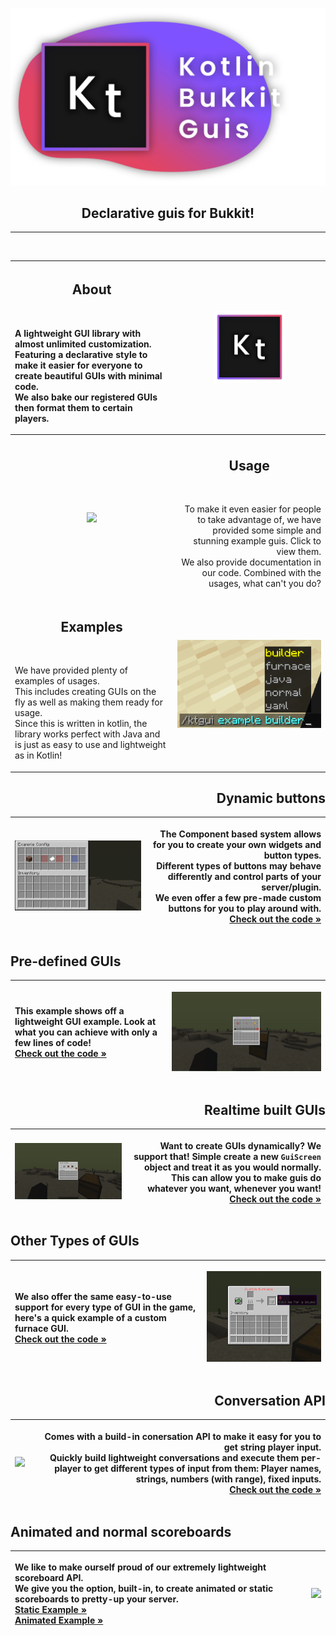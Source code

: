 
<p align="center">
    <img src="./ProjectBanner.png" width="512px">
</p>
<h2 align="center">Declarative guis for Bukkit!</h2>

---

<br>

| <h2>About</h2><br/><p align="left">A lightweight GUI library with almost unlimited customization. Featuring a declarative style to make it easier for everyone to create beautiful GUIs with minimal code.<br>We also bake our registered GUIs then format them to certain players.</p>                                   | <img src="./ProjectLogo.png" width=50%a>                                                                                                                                                                                                                                                      |
|---------------------------------------------------------------------------------------------------------------------------------------------------------------------------------------------------------------------------------------------------------------------------------------------------------------------------|-----------------------------------------------------------------------------------------------------------------------------------------------------------------------------------------------------------------------------------------------------------------------------------------------|
|                                                                                                                                                                                                                                                                                                                           |                                                                                                                                                                                                                                                                                               |
| <p align="center"><img src="https://images.unsplash.com/photo-1515879218367-8466d910aaa4?ixlib=rb-1.2.1&ixid=MnwxMjA3fDB8MHxzZWFyY2h8OHx8Y29kZXxlbnwwfHwwfHw%3D&w=1000&q=80" width=100%></p>                                                                                                                              | <h2 align="center">Usage</h2><br><p align="right">    To make it      even easier for people to take advantage of, we have provided some simple and stunning example guis. Click to view them.<br>We also provide documentation in our code. Combined with the usages, what can't you do?</p> |
| <h2 align="center">Examples</h2><br><p align="left">We have provided plenty of examples of usages.<br>This includes creating GUIs on the fly as well as making them ready for usage.<br>Since this is written in kotlin, the library works perfect with Java and is just as easy to use and lightweight as in Kotlin!</p> | <p align="center"><img src="./img/examples_cmd.png"></p>                                                                                                                                                                                                                                      |

<h2 id="example_buttons" align="right">Dynamic buttons</h2>

| <p align="center"><img src="./img/example_buttons.gif"></p> | <p align="right">The Component based system allows for you to create your own widgets and button types.<br/>Different types of buttons may behave differently and control parts of your server/plugin.<br/>We even offer a few pre-made custom buttons for you to play around with.<br/><a href="https://github.com/Matt-MX/KtBukkitGui/blob/master/src/main/kotlin/com/mattmx/ktgui/examples/ConfigScreenExample.kt">Check out the code »</a></p> |
|-------------------------------------------------------------|----------------------------------------------------------------------------------------------------------------------------------------------------------------------------------------------------------------------------------------------------------------------------------------------------------------------------------------------------------------------------------------------------------------------------------------------------|


<h2 id="example_static">Pre-defined GUIs</h2>

| <p align="left">This example shows off a lightweight GUI example. Look at what you can achieve with only a few lines of code!<br><a href="https://github.com/Matt-MX/KtBukkitGui/blob/master/src/main/kotlin/com/mattmx/ktgui/examples/CustomGUI.kt">Check out the code »</a></p> | <p align="center"><img src="./img/static_gui.gif" width=100%></p> |
|-----------------------------------------------------------------------------------------------------------------------------------------------------------------------------------------------------------------------------------------------------------------------------------|-------------------------------------------------------------------|

<h2 id="realtime" align="right">Realtime built GUIs</h2>

| <p align="center"><img src="./img/dynamic_gui.gif" width=100%></p> | <p align="right">Want to create GUIs dynamically? We support that! Simple create a new `GuiScreen` object and treat it as you would normally. This can allow you to make guis do whatever you want, whenever you want!<br><a href="https://github.com/Matt-MX/KtBukkitGui/blob/master/src/main/kotlin/com/mattmx/ktgui/examples/DynamicExample.kt#L20">Check out the code »</a></p> |
|--------------------------------------------------------------------|-------------------------------------------------------------------------------------------------------------------------------------------------------------------------------------------------------------------------------------------------------------------------------------------------------------------------------------------------------------------------------------|


<h2 id="example_furnace">Other Types of GUIs</h2>

| <p align="left">We also offer the same easy-to-use support for every type of GUI in the game, here's a quick example of a custom furnace GUI.<br><a href="https://github.com/Matt-MX/KtBukkitGui/blob/master/src/main/kotlin/com/mattmx/ktgui/examples/DynamicExample.kt#L77">Check out the code »</a></p> | <p align="center"><img src="./img/example_furnace.png" width=100%></p> |
|------------------------------------------------------------------------------------------------------------------------------------------------------------------------------------------------------------------------------------------------------------------------------------------------------------|------------------------------------------------------------------------|

<h2 id="example_conversation" align="right">Conversation API</h2>

| <p align="center"><img src="./img/example_conversation.gif" width=100%></p> | <p align = "right">Comes with a build-in conersation API to make it easy for you to get string player input.<br>Quickly build lightweight conversations and execute them per-player to get different types of input from them: Player names, strings, numbers (with range), fixed inputs.<br><a href="https://github.com/Matt-MX/KtBukkitGui/blob/master/src/main/kotlin/com/mattmx/ktgui/examples/ConversationGuiExample.kt">Check out the code »</a></p> |
|-----------------------------------------------------------------------------|------------------------------------------------------------------------------------------------------------------------------------------------------------------------------------------------------------------------------------------------------------------------------------------------------------------------------------------------------------------------------------------------------------------------------------------------------------|

<h2 id="example_furnace">Animated and normal scoreboards</h2>

| <p align="left">We like to make ourself proud of our extremely lightweight scoreboard API.<br>We give you the option, built-in, to create animated or static scoreboards to pretty-up your server.<br><a href="https://github.com/Matt-MX/KtBukkitGui/blob/master/src/main/kotlin/com/mattmx/ktgui/examples/ScoreboardExample.kt">Static Example »</a><br><a href="https://github.com/Matt-MX/KtBukkitGui/blob/master/src/main/kotlin/com/mattmx/ktgui/examples/AnimatedScoreboardExample.kt">Animated Example »</a></p> | <p align="center"><img src="./img/example_scoreboard.gif" width=100%></p> |
|--------------------------------------------------------------------------------------------------------------------------------------------------------------------------------------------------------------------------------------------------------------------------------------------------------------------------------------------------------------------------------------------------------------------------------------------------------------------------------------------------------------------------|---------------------------------------------------------------------------|
